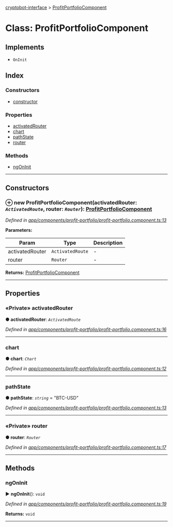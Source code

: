 [cryptobot-interface](../README.md) > [ProfitPortfolioComponent](../classes/profitportfoliocomponent.md)



# Class: ProfitPortfolioComponent

## Implements

* `OnInit`

## Index

### Constructors

* [constructor](profitportfoliocomponent.md#markdown-header-constructor)


### Properties

* [activatedRouter](profitportfoliocomponent.md#markdown-header-private-activatedrouter)
* [chart](profitportfoliocomponent.md#markdown-header-chart)
* [pathState](profitportfoliocomponent.md#markdown-header-pathstate)
* [router](profitportfoliocomponent.md#markdown-header-private-router)


### Methods

* [ngOnInit](profitportfoliocomponent.md#markdown-header-ngoninit)



---
## Constructors



### ⊕ **new ProfitPortfolioComponent**(activatedRouter: *`ActivatedRoute`*, router: *`Router`*): [ProfitPortfolioComponent](profitportfoliocomponent.md)


*Defined in [app/components/profit-portfolio/profit-portfolio.component.ts:13](https://github.com/WilliamRADFunk/cryptobot-interface/blob/4204bce/src/app/components/profit-portfolio/profit-portfolio.component.ts#L13)*



**Parameters:**

| Param | Type | Description |
| ------ | ------ | ------ |
| activatedRouter | `ActivatedRoute`   |  - |
| router | `Router`   |  - |





**Returns:** [ProfitPortfolioComponent](profitportfoliocomponent.md)

---


## Properties


### «Private» activatedRouter

**●  activatedRouter**:  *`ActivatedRoute`* 

*Defined in [app/components/profit-portfolio/profit-portfolio.component.ts:16](https://github.com/WilliamRADFunk/cryptobot-interface/blob/4204bce/src/app/components/profit-portfolio/profit-portfolio.component.ts#L16)*





___



###  chart

**●  chart**:  *`Chart`* 

*Defined in [app/components/profit-portfolio/profit-portfolio.component.ts:12](https://github.com/WilliamRADFunk/cryptobot-interface/blob/4204bce/src/app/components/profit-portfolio/profit-portfolio.component.ts#L12)*





___



###  pathState

**●  pathState**:  *`string`*  = "BTC-USD"

*Defined in [app/components/profit-portfolio/profit-portfolio.component.ts:13](https://github.com/WilliamRADFunk/cryptobot-interface/blob/4204bce/src/app/components/profit-portfolio/profit-portfolio.component.ts#L13)*





___



### «Private» router

**●  router**:  *`Router`* 

*Defined in [app/components/profit-portfolio/profit-portfolio.component.ts:17](https://github.com/WilliamRADFunk/cryptobot-interface/blob/4204bce/src/app/components/profit-portfolio/profit-portfolio.component.ts#L17)*





___


## Methods


###  ngOnInit

► **ngOnInit**(): `void`



*Defined in [app/components/profit-portfolio/profit-portfolio.component.ts:19](https://github.com/WilliamRADFunk/cryptobot-interface/blob/4204bce/src/app/components/profit-portfolio/profit-portfolio.component.ts#L19)*





**Returns:** `void`





___


